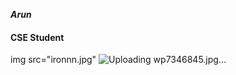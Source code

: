 <i><b>Arun</b></i>
#### CSE Student
img src="ironnn.jpg"
![Uploading wp7346845.jpg…](C:\Users\admin\Desktop\ironnn.jpg)

